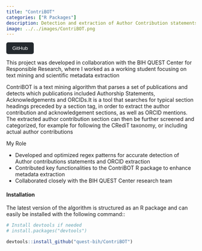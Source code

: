 ```yaml
---
title: "ContriBOT"
categories: ["R Packages"]
description: Detection and extraction of Author Contribution statements and ORCID from scientific papers
image: ../../images/ContriBOT.png
---
```

<a href="https://github.com/quest-bih/ContriBOT" target="_blank">
  <button style="background-color:#24292e; color:white; padding:8px 16px; border:none; border-radius:5px; cursor:pointer;">
    GitHub
  </button>
</a>


This project was developed in collaboration with the BIH QUEST Center for Responsible Research, where I worked as a working student focusing on text mining and scientific metadata extraction

ContriBOT is a text mining algorithm that parses a set of publications and detects which publications included Authorship Statements, Acknowledgements and ORCIDs.It is a tool that searches for typical section headings preceded by a section tag, in order to extract the author contribution and acknowledgement sections, as well as ORCID mentions. The extracted author contribution section can then be further screened and categorized, for example for following the CRediT taxonomy, or including actual author contributions


My Role

- Developed and optimized regex patterns for accurate detection of Author contributions statements and ORCID extraction
- Contributed key functionalities to the ContriBOT R package to enhance metadata extraction
- Collaborated closely with the BIH QUEST Center research team 


#### Installation

The latest version of the algorithm is structured as an R package and can easily be installed with the following command::

```r
# Install devtools if needed
# install.packages("devtools")

devtools::install_github("quest-bih/ContriBOT")
```
